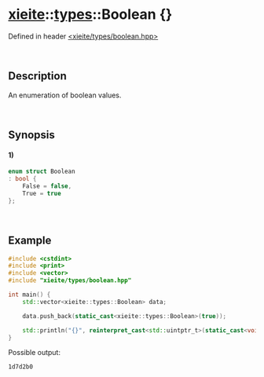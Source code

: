 # [xieite](../../xieite.md)\:\:[types](../../types.md)\:\:Boolean \{\}
Defined in header [<xieite/types/boolean.hpp>](../../../include/xieite/types/boolean.hpp)

&nbsp;

## Description
An enumeration of boolean values.

&nbsp;

## Synopsis
#### 1)
```cpp
enum struct Boolean
: bool {
    False = false,
    True = true
};
```

&nbsp;

## Example
```cpp
#include <cstdint>
#include <print>
#include <vector>
#include "xieite/types/boolean.hpp"

int main() {
    std::vector<xieite::types::Boolean> data;

    data.push_back(static_cast<xieite::types::Boolean>(true));

    std::println("{}", reinterpret_cast<std::uintptr_t>(static_cast<void*>(&data[0])));
}
```
Possible output:
```
1d7d2b0
```
